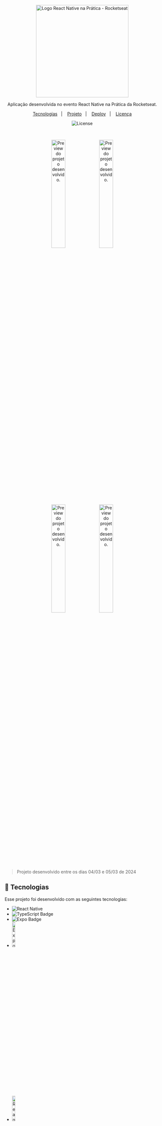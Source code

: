 <p align="center">
  <img alt="Logo React Native na Prática - Rocketseat" src="https://i.imgur.com/jvrpLNj.jpeg" width="300px" />
</p>

<p align="center">
    Aplicação desenvolvida no evento React Native na Prática da Rocketseat.
</p>

<p align="center">
  <a href="#-tecnologias">Tecnologias</a>&nbsp;&nbsp;&nbsp;|&nbsp;&nbsp;&nbsp;
  <a href="#-projeto">Projeto</a>&nbsp;&nbsp;&nbsp;|&nbsp;&nbsp;&nbsp;
  <a href="#deploy">Deploy</a>&nbsp;&nbsp;&nbsp;|&nbsp;&nbsp;&nbsp;
  <a href="#memo-licença">Licença</a>
</p>

<p align="center">
  <img alt="License" src="https://img.shields.io/static/v1?label=license&message=MIT&color=49AA26&labelColor=000000">
</p>

<br>

<p align="center">
  <img alt="Preview do projeto desenvolvido." src="https://i.imgur.com/cnlfqrn.png" width="30%">
  <img alt="Preview do projeto desenvolvido." src="https://i.imgur.com/54F9T0I.png" width="30%">

<p align="center">
  <img alt="Preview do projeto desenvolvido." src="https://i.imgur.com/dkl1lfS.png" width="30%">
  <img alt="Preview do projeto desenvolvido." src="https://i.imgur.com/fcDNIOD.png" width="30%">

> Projeto desenvolvido entre os dias 04/03 e 05/03 de 2024

## **🚀 Tecnologias**

Esse projeto foi desenvolvido com as seguintes tecnologias:

- ![React Native](https://img.shields.io/badge/React_Native-20232A?style=for-the-badge&logo=react&logoColor=61DAFB)
- ![TypeScript Badge](https://img.shields.io/badge/TypeScript-3178C6?logo=typescript&logoColor=fff&style=for-the-badge)
- ![Expo Badge](https://img.shields.io/badge/Expo-000020?logo=expo&logoColor=fff&style=for-the-badge)
- <img alt="Expo Router" src="https://i.imgur.com/rr77UKI.png" width="14.5%">
- <img alt="Reanimated" src="https://i.imgur.com/8VwJJtm.png" width="14.5%">
- ![Supabase Badge](https://img.shields.io/badge/Supabase-3FCF8E?logo=supabase&logoColor=fff&style=for-the-badge)

## 💻 Projeto

Nesse projeto foi desenvolvido um aplicativo de receitas com base nos ingredientes que o usuário seleciona.

## 📱 Deploy
- [🔗 Clique aqui para acessar no IOS](exp://u.expo.dev/update/6a44f01b-33c8-48cc-94fb-097a7b60060b)
- [🔗 Clique aqui para acessar no Android](exp://u.expo.dev/update/c2498595-454c-4332-b865-0414b4d4db4c)

## **🤍 Contato**

[<img src='https://img.shields.io/badge/Instagram-E4405F?style=for-the-badge&logo=instagram&logoColor=white' alt='Instagram' height='30'>](https://www.instagram.com/jhessfrois.tech)
[<img src='https://img.shields.io/badge/LinkedIn-0077B5?style=for-the-badge&logo=linkedin&logoColor=white' alt='Linkedin' height='30'>](https://www.linkedin.com/in/jhessfrois/)
[<img src='https://img.shields.io/badge/Gmail-D14836?style=for-the-badge&logo=gmail&logoColor=white' alt='Gmail' height='30'>](jhessfsantos@gmail.com)

## 📝 Licença

Esse projeto está sob a licença MIT.
